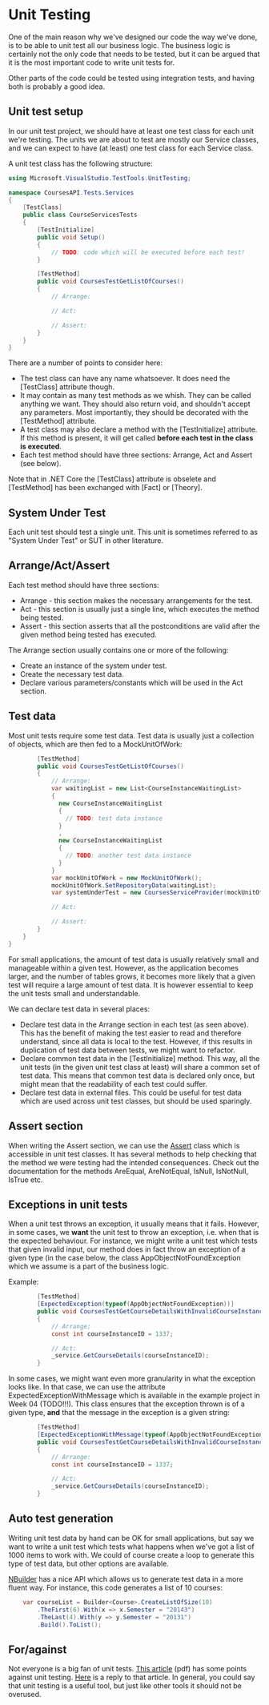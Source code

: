 # Unit Testing

One of the main reason why we've designed our code the way we've done, is to be able to unit test all our business
logic. The business logic is certainly not the only code that needs to be tested, but it can be argued that it is the
most important code to write unit tests for.

Other parts of the code could be tested using integration tests, and having both is probably a good idea.

## Unit test setup

In our unit test project, we should have at least one test class for each unit we're testing. The units we are about 
to test are mostly our Service classes, and we can expect to have (at least) one test class for each Service class.

A unit test class has the following structure:

```c#
using Microsoft.VisualStudio.TestTools.UnitTesting;

namespace CoursesAPI.Tests.Services
{
	[TestClass]
	public class CourseServicesTests
	{
		[TestInitialize]
		public void Setup()
		{
			// TODO: code which will be executed before each test!
		}

		[TestMethod]
		public void CoursesTestGetListOfCourses()
		{
			// Arrange:

			// Act:

			// Assert:
		}
	}
}
```
There are a number of points to consider here:

* The test class can have any name whatsoever. It does need the [TestClass] attribute though.
* It may contain as many test methods as we whish. They can be called anything we want. They should also return void, and shouldn't accept any parameters. Most importantly, they should be decorated with the [TestMethod] attribute.
* A test class may also declare a method with the [TestInitialize] attribute. If this method is present, it will get called __before each test in the class is executed__.
* Each test method should have three sections: Arrange, Act and Assert (see below).

Note that in .NET Core the [TestClass] attribute is obselete and [TestMethod] has been exchanged with [Fact] or [Theory].

## System Under Test

Each unit test should test a single unit. This unit is sometimes referred to as "System Under Test" or SUT in other
literature.

## Arrange/Act/Assert

Each test method should have three sections: 

* Arrange - this section makes the necessary arrangements for the test.
* Act - this section is usually just a single line, which executes the method being tested.
* Assert - this section asserts that all the postconditions are valid after the given method being tested has executed.

The Arrange section usually contains one or more of the following:

* Create an instance of the system under test.
* Create the necessary test data.
* Declare various parameters/constants which will be used in the Act section.

## Test data

Most unit tests require some test data. Test data is usually just a collection of objects, which are then fed to a 
MockUnitOfWork:

```c#
		[TestMethod]
		public void CoursesTestGetListOfCourses()
		{
			// Arrange:
			var waitingList = new List<CourseInstanceWaitingList>
			{
			  new CourseInstanceWaitingList
			  {
			    // TODO: test data instance
			  }
			  ,
			  new CourseInstanceWaitingList
			  {
			    // TODO: another test data instance
			  }
			}
			var mockUnitOfWork = new MockUnitOfWork();
			mockUnitOfWork.SetRepositoryData(waitingList);
			var systemUnderTest = new CoursesServiceProvider(mockUnitOfWork);

			// Act:

			// Assert:
		}
	}
}
```

For small applications, the amount of test data is usually relatively small and manageable within a given test.
However, as the application becomes larger, and the number of tables grows, it becomes more likely that a given
test will require a large amount of test data. It is however essential to keep the unit tests small and
understandable. 

We can declare test data in several places:

* Declare test data in the Arrange section in each test (as seen above). This has the benefit of making the test easier to read and therefore understand, since all data is local to the test. However, if this results in duplication of test data between tests, we might want to refactor.
* Declare common test data in the [TestInitialize] method. This way, all the unit tests (in the given unit test class at least) will share a common set of test data. This means that common test data is declared only once, but might mean that the readability of each test could suffer.
* Declare test data in external files. This could be useful for test data which are used across unit test classes, but should be used sparingly.

## Assert section

When writing the Assert section, we can use the [Assert](http://msdn.microsoft.com/en-us/library/microsoft.visualstudio.testtools.unittesting.assert.aspx) 
class which is accessible in unit test classes. It has several methods to help checking that the method we were
testing had the intended consequences. Check out the documentation for the methods AreEqual, AreNotEqual, IsNull, 
IsNotNull, IsTrue etc.

## Exceptions in unit tests

When a unit test throws an exception, it usually means that it fails. However, in some cases, we __want__ the unit 
test to throw an exception, i.e. when that is the expected behaviour. For instance, we might write a unit test which
tests that given invalid input, our method does in fact throw an exception of a given type (in the case below, 
the class AppObjectNotFoundException which we assume is a part of the business logic.

Example:

```c#
		[TestMethod]
		[ExpectedException(typeof(AppObjectNotFoundException))]
		public void CoursesTestGetCourseDetailsWithInvalidCourseInstanceID()
		{
			// Arrange:
			const int courseInstanceID = 1337;

			// Act:
			_service.GetCourseDetails(courseInstanceID);
		}
```

In some cases, we might want even more granularity in what the exception looks like. In that case,
we can use the attribute ExpectedExceptionWithMessage which is available in the example project in Week 04 (TODO!!!). 
This class ensures that the exception thrown is of a given type, __and__ that the message in the exception
is a given string:

```c#
		[TestMethod]
		[ExpectedExceptionWithMessage(typeof(AppObjectNotFoundException), "INVALID_COURSEINSTANCE_ID")]
		public void CoursesTestGetCourseDetailsWithInvalidCourseInstanceID()
		{
			// Arrange:
			const int courseInstanceID = 1337;

			// Act:
			_service.GetCourseDetails(courseInstanceID);
		}
```

## Auto test generation

Writing unit test data by hand can be OK for small applications, but say we want to write a unit test which tests
what happens when we've got a list of 1000 items to work with. We could of course create a loop to generate this
type of test data, but other options are available.

[NBuilder](https://code.google.com/p/nbuilder/) has a nice API which allows us to generate test data in a more fluent
way. For instance, this code generates a list of 10 courses:

```c#
	var courseList = Builder<Course>.CreateListOfSize(10)
		.TheFirst(6).With(x => x.Semester = "20143")
		.TheLast(4).With(y => y.Semester = "20131")
		.Build().ToList();
```

## For/against

Not everyone is a big fan of unit tests. [This article](http://www.rbcs-us.com/documents/Why-Most-Unit-Testing-is-Waste.pdf) (pdf) has some points against unit
testing. [Here](http://henrikwarne.com/2014/09/04/a-response-to-why-most-unit-testing-is-waste/) is a reply to that
article. In general, you could say that unit testing is a useful tool, but just like other tools it should not be
overused.

